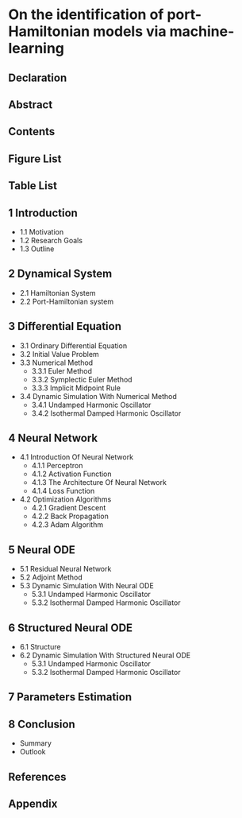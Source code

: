 # On the identification of port-Hamiltonian models via machine-learning

## Declaration

## Abstract

## Contents

## Figure List

## Table List

## 1 Introduction
- 1.1 Motivation
- 1.2 Research Goals
- 1.3 Outline

## 2 Dynamical System
- 2.1 Hamiltonian System
- 2.2 Port-Hamiltonian system

## 3 Differential Equation
- 3.1 Ordinary Differential Equation
- 3.2 Initial Value Problem
- 3.3 Numerical Method
	- 3.3.1 Euler Method
	- 3.3.2 Symplectic Euler Method
    - 3.3.3 Implicit Midpoint Rule
- 3.4 Dynamic Simulation With Numerical Method
	- 3.4.1 Undamped Harmonic Oscillator
	- 3.4.2 Isothermal Damped Harmonic Oscillator

## 4 Neural Network
- 4.1 Introduction Of Neural Network
	- 4.1.1 Perceptron
	- 4.1.2 Activation Function
	- 4.1.3 The Architecture Of Neural Network
	- 4.1.4 Loss Function
- 4.2 Optimization Algorithms
	- 4.2.1 Gradient Descent
	- 4.2.2 Back Propagation
	- 4.2.3 Adam Algorithm

## 5 Neural ODE
- 5.1 Residual Neural Network
- 5.2 Adjoint Method
- 5.3 Dynamic Simulation With Neural ODE
	- 5.3.1 Undamped Harmonic Oscillator
	- 5.3.2 Isothermal Damped Harmonic Oscillator

## 6 Structured Neural ODE
- 6.1 Structure
- 6.2 Dynamic Simulation With Structured Neural ODE
	- 5.3.1 Undamped Harmonic Oscillator
	- 5.3.2 Isothermal Damped Harmonic Oscillator

## 7 Parameters Estimation

## 8 Conclusion
- Summary
- Outlook

## References

## Appendix
